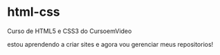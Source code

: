 # html-css
 Curso de HTML5 e CSS3 do CursoemVideo

estou aprendendo a criar sites e agora vou gerenciar meus repositorios!
